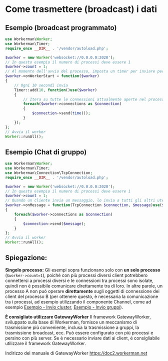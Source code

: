 # Come trasmettere (broadcast) i dati

## Esempio (broadcast programmato)

```php
use Workerman\Worker;
use Workerman\Timer;
require_once __DIR__ . '/vendor/autoload.php';

$worker = new Worker('websocket://0.0.0.0:2020');
// In questo esempio il numero di processi deve essere 1
$worker->count = 1;
// Al momento dell'avvio del processo, imposta un timer per inviare periodicamente dati a tutti i client connessi
$worker->onWorkerStart = function($worker)
{
    // Ogni 10 secondi invia
    Timer::add(10, function()use($worker)
    {
        // Itera su tutte le connessioni attualmente aperte nel processo e invia l'ora attuale del server
        foreach($worker->connections as $connection)
        {
            $connection->send(time());
        }
    });
};
// Avvia il worker
Worker::runAll();
```

## Esempio (Chat di gruppo)

```php
use Workerman\Worker;
use Workerman\Timer;
use Workerman\Connection\TcpConnection;
require_once __DIR__ . '/vendor/autoload.php';

$worker = new Worker('websocket://0.0.0.0:2020');
// In questo esempio il numero di processi deve essere 1
$worker->count = 1;
// Quando un cliente invia un messaggio, lo invia a tutti gli altri utenti
$worker->onMessage = function(TcpConnection $connection, $message)use($worker)
{
    foreach($worker->connections as $connection)
    {
        $connection->send($message);
    }
};
// Avvia il worker
Worker::runAll();
```

## Spiegazione:
**Singolo processo:**
Gli esempi sopra funzionano solo con **un solo processo** (```$worker->count=1```), poiché con più processi diversi client potrebbero connettersi a processi diversi e le connessioni tra processi sono isolate, quindi non è possibile comunicare direttamente tra di loro. In altre parole, un processo A non può operare **direttamente** sugli oggetti di connessione dei client del processo B (per ottenere questo, è necessaria la comunicazione tra i processi, ad esempio utilizzando il componente Channel, come ad esempio [Esempio - Invio cluster](../components/channel-examples.md), [Esempio - Invio gruppi](../components/channel-examples2.md)).

**È consigliato utilizzare GatewayWorker**
Il framework GatewayWorker, sviluppato sulla base di Workerman, fornisce un meccanismo di trasmissione più conveniente, inclusa la trasmissione a gruppi, la trasmissione broadcast, ecc. Può essere configurato con più processi e persino con più server. Se è necessario inviare dati ai client, è consigliabile utilizzare il framework GatewayWorker.

Indirizzo del manuale di GatewayWorker https://doc2.workerman.net

